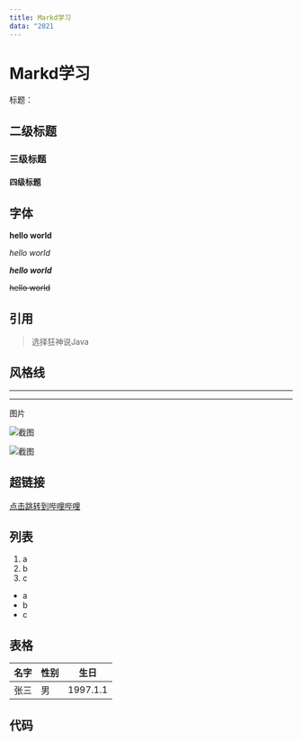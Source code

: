 ```yaml
---
title: Markd学习
data: "2021
---
```




# Markd学习

 标题：

## 二级标题

### 三级标题

#### 四级标题

## 字体

**hello world**

*hello world*

***hello  world***

~~hello world~~



## 引用

> 选择狂神说Java 



## 风格线

---



***



图片

![截图](E:\study\wallpaper\pexels-david-besh-884788.jpg)





![截图](http://www.beian.gov.cn/img/wutouxiang.png)





##  超链接

[点击跳转到哔哩哔哩](https://www.bilibili.com/)



 ## 列表

1. a
2. b
3. c

- a
- b
- c



## 表格

|名字|性别|生日|
|--|--|--|
|张三|男|1997.1.1|

## 代码

```
```

